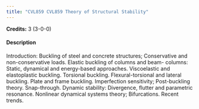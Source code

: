 ```yaml
---
title: "CVL859 CVL859 Theory of Structural Stability"
---
```

**Credits:** 3 (3-0-0)

#### Description
Introduction: Buckling of steel and concrete structures; Conservative and non-conservative loads. Elastic buckling of columns and beam- columns: Static, dynamical and energy-based approaches. Viscoelastic and elastoplastic buckling. Torsional buckling. Flexural-torsional and lateral buckling. Plate and frame buckling. Imperfection sensitivity; Post-buckling theory. Snap-through. Dynamic stability: Divergence, flutter and parametric resonance. Nonlinear dynamical systems theory; Bifurcations. Recent trends.
